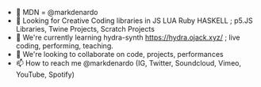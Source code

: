 
- 🌊 MDN = @markdenardo
- 👀 Looking for Creative Coding libraries in JS LUA Ruby HASKELL ; p5.JS Libraries, Twine Projects, Scratch Projects
- 🌱 We're currently learning hydra-synth https://hydra.ojack.xyz/ ; live coding, performing, teaching.
- 💞️ We're looking to collaborate on code, projects, performances
- 📫 How to reach me @markdenardo (IG, Twitter, Soundcloud, Vimeo, YouTube, Spotify)

<!---
markdenardo/markdenardo is a ✨ special ✨ repository because its `README.md` (this file) appears on your GitHub profile.
You can click the Preview link to take a look at your changes.
--->
